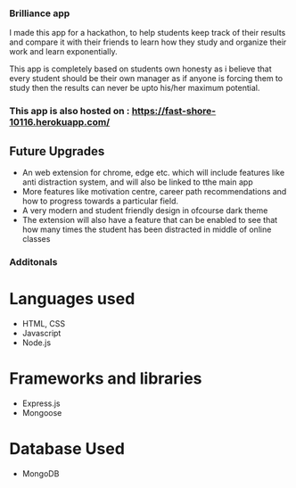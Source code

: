 ### Brilliance app

I made this app for a hackathon, to help students keep track of their results and compare it with their friends to learn how they study and organize their work and learn exponentially.

This app is completely based on students own honesty as i believe that every student should be their own manager as if anyone is forcing them to study then the results can never be upto his/her maximum potential. 

### This app is also hosted on : https://fast-shore-10116.herokuapp.com/

## Future Upgrades
- An web extension for chrome, edge etc. which will include features like anti distraction system, and will also be linked to tthe main app
- More features like motivation centre, career path recommendations and how to progress towards a particular field.
- A very modern and student friendly design in ofcourse dark theme
- The extension will also have a feature that can be enabled to see that how many times the student has been distracted in middle of online classes

### Additonals
# Languages used
- HTML, CSS
- Javascript
- Node.js

# Frameworks and libraries
- Express.js
- Mongoose

# Database Used
- MongoDB
